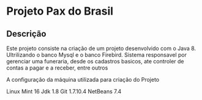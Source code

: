 Projeto Pax do Brasil
=======================

Descrição
------------
Este projeto consiste na criação de um projeto desenvolvido com o Java 8.
Ultrilizando o banco Mysql e o banco Firebird.
Sistema responsavel por gerenciar uma funeraria, desde os cadastros basicos,
ate controler de contas a pagar e a receber, entre outros

A configuração da máquina utilizada para criação do Projeto

Linux Mint 16
Jdk 1.8
Git 1.7.10.4
NetBeans 7.4

